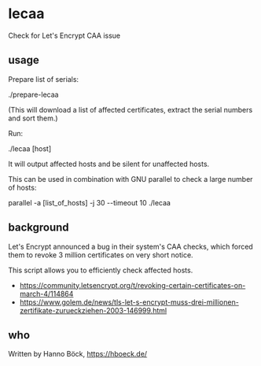 # lecaa
Check for Let's Encrypt CAA issue

usage
-----

Prepare list of serials:

 ./prepare-lecaa

(This will download a list of affected certificates, extract the
serial numbers and sort them.)

Run:

 ./lecaa [host]

It will output affected hosts and be silent for unaffected hosts.

This can be used in combination with GNU parallel to check a large
number of hosts:

 parallel -a [list_of_hosts] -j 30 --timeout 10 ./lecaa

background
----------

Let's Encrypt announced a bug in their system's CAA checks, which forced
them to revoke 3 million certificates on very short notice.

This script allows you to efficiently check affected hosts.

* https://community.letsencrypt.org/t/revoking-certain-certificates-on-march-4/114864
* https://www.golem.de/news/tls-let-s-encrypt-muss-drei-millionen-zertifikate-zurueckziehen-2003-146999.html

who
---

Written by Hanno Böck, https://hboeck.de/
